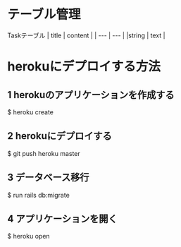 # テーブル管理

Taskテーブル
| title | content |
| --- | --- |
|string | text |


# herokuにデプロイする方法
## 1 herokuのアプリケーションを作成する　
$ heroku create

## 2 herokuにデプロイする
$ git push heroku master

## 3 データベース移行
$ run rails  db:migrate

## 4 アプリケーションを開く
$ heroku open
